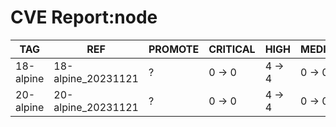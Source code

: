 # CVE Report:node
|    TAG    |        REF         | PROMOTE | CRITICAL |  HIGH  | MEDIUM |  LOW   | UNKNOWN |
|-----------|--------------------|---------|----------|--------|--------|--------|---------|
| 18-alpine | 18-alpine_20231121 | ?       | 0 -> 0   | 4 -> 4 | 0 -> 0 | 0 -> 0 | 0 -> 0  |
| 20-alpine | 20-alpine_20231121 | ?       | 0 -> 0   | 4 -> 4 | 0 -> 0 | 0 -> 0 | 0 -> 0  |

